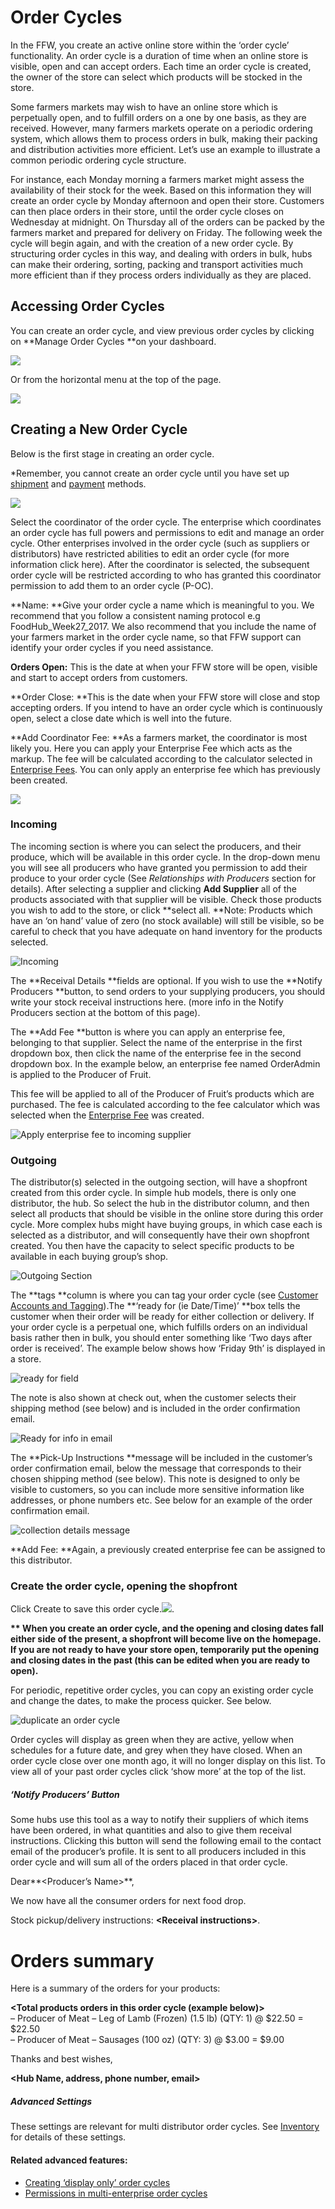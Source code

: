 # Order Cycles

In the FFW, you create an active online store within the ‘order cycle’ functionality. An order cycle is a duration of time when an online store is visible, open and can accept orders. Each time an order cycle is created, the owner of the store can select which products will be stocked in the store.

Some farmers markets may wish to have an online store which is perpetually open, and to fulfill orders on a one by one basis, as they are received. However, many farmers markets operate on a periodic ordering system, which allows them to process orders in bulk, making their packing and distribution activities more efficient. Let’s use an example to illustrate a common periodic ordering cycle structure.

For instance, each Monday morning a farmers market might assess the availability of their stock for the week. Based on this information they will create an order cycle by Monday afternoon and open their store. Customers can then place orders in their store, until the order cycle closes on Wednesday at midnight. On Thursday all of the orders can be packed by the farmers market and prepared for delivery on Friday. The following week the cycle will begin again, and with the creation of a new order cycle. By structuring order cycles in this way, and dealing with orders in bulk, hubs can make their ordering, sorting, packing and transport activities much more efficient than if they process orders individually as they are placed.

## Accessing Order Cycles

You can create an order cycle, and view previous order cycles by clicking on **Manage Order Cycles **on your dashboard.

![](/assets/22-OrderCycles-1-Order-Cycle_old.png)

Or from the horizontal menu at the top of the page.

![](/assets/22-OrderCycles-2-Access-order-cycle_old.png)

## Creating a New Order Cycle

Below is the first stage in creating an order cycle.

\*Remember, you cannot create an order cycle until you have set up [shipment](/shipping-methods.md) and [payment](/payment-methods-2.md) methods.

![](/assets/22-OrderCycles-3-Set-coordinator_old.png)

Select the coordinator of the order cycle. The enterprise which coordinates an order cycle has full powers and permissions to edit and manage an order cycle. Other enterprises involved in the order cycle \(such as suppliers or distributors\) have restricted abilities to edit an order cycle \(for more information click here\). After the coordinator is selected, the subsequent order cycle will be restricted according to who has granted this coordinator permission to add them to an order cycle \(P-OC\).

**Name: **Give your order cycle a name which is meaningful to you. We recommend that you follow a consistent naming protocol e.g FoodHub\_Week27\_2017. We also recommend that you include the name of your farmers market in the order cycle name, so that FFW support can identify your order cycles if you need assistance.

**Orders Open:** This is the date at when your FFW store will be open, visible and start to accept orders from customers.

**Order Close: **This is the date when your FFW store will close and stop accepting orders. If you intend to have an order cycle which is continuously open, select a close date which is well into the future.

**Add Coordinator Fee: **As a farmers market, the coordinator is most likely you. Here you can apply your Enterprise Fee which acts as the markup. The fee will be calculated according to the calculator selected in [Enterprise Fees](/enterprise-fees.md). You can only apply an enterprise fee which has previously been created.



![](/assets/22-OrderCycles-4-New-order-cycle-3_old.png)

### Incoming

The incoming section is where you can select the producers, and their produce, which will be available in this order cycle. In the drop-down menu you will see all producers who have granted you permission to add their produce to your order cycle \(See _Relationships with Producers_ section for details\). After selecting a supplier and clicking **Add Supplier** all of the products associated with that supplier will be visible. Check those products you wish to add to the store, or click **select all. **Note: Products which have an ‘on hand’ value of zero \(no stock available\) will still be visible, so be careful to check that you have adequate on hand inventory for the products selected.

![](https://openfoodnetwork.org/wp-content/uploads/2015/05/Incomiing.png "Incoming")

The **Receival Details **fields are optional. If you wish to use the **Notify Producers **button, to send orders to your supplying producers, you should write your stock receival instructions here. \(more info in the Notify Producers section at the bottom of this page\).

The **Add Fee **button is where you can apply an enterprise fee, belonging to that supplier. Select the name of the enterprise in the first dropdown box, then click the name of the enterprise fee in the second dropdown box. In the example below, an enterprise fee named OrderAdmin is applied to the Producer of Fruit.

This fee will be applied to all of the Producer of Fruit’s products which are purchased. The fee is calculated according to the fee calculator which was selected when the [Enterprise Fee](/enterprise-fees.md) was created.

![](https://openfoodnetwork.org/wp-content/uploads/2015/05/Enterprise-Fee.png "Apply enterprise fee to incoming supplier")

### Outgoing

The distributor\(s\) selected in the outgoing section, will have a shopfront created from this order cycle. In simple hub models, there is only one distributor, the hub. So select the hub in the distributor column, and then select all products that should be visible in the online store during this order cycle. More complex hubs might have buying groups, in which case each is selected as a distributor, and will consequently have their own shopfront created. You then have the capacity to select specific products to be available in each buying group’s shop.

![](https://openfoodnetwork.org/wp-content/uploads/2015/05/Outoging-New.png "Outgoing Section")

The **tags **column is where you can tag your order cycle \(see [Customer Accounts and Tagging](/customer-accounts-and-tagging.md)\).The **‘ready for \(ie Date/Time\)’ **box tells the customer when their order will be ready for either collection or delivery. If your order cycle is a perpetual one, which fulfills orders on an individual basis rather then in bulk, you should enter something like ‘Two days after order is received’. The example below shows how ‘Friday 9th’ is displayed in a store.

![](https://openfoodnetwork.org/wp-content/uploads/2015/05/Ready-for.png "ready for field")

The note is also shown at check out, when the customer selects their shipping method \(see below\) and is included in the order confirmation email.

![](https://openfoodnetwork.org/wp-content/uploads/2015/05/shipping-info.png "Ready for info in email")

The **Pick-Up Instructions **message will be included in the customer’s order confirmation email, below the message that corresponds to their chosen shipping method \(see below\). This note is designed to only be visible to customers, so you can include more sensitive information like addresses, or phone numbers etc. See below for an example of the order confirmation email.

![](https://openfoodnetwork.org/wp-content/uploads/2015/05/Collection-details.png "collection details message")

**Add Fee: **Again, a previously created enterprise fee can be assigned to this distributor.

### Create the order cycle, opening the shopfront

Click Create to save this order cycle.![](http://openfoodfoundation.org/sites/default/files/create.png).

**\*\* When you create an order cycle, and the opening and closing dates fall either side of the present, a shopfront will become live on the homepage. If you are not ready to have your store open, temporarily put the opening and closing dates in the past \(this can be edited when you are ready to open\).**

For periodic, repetitive order cycles, you can copy an existing order cycle and change the dates, to make the process quicker. See below.

![](https://openfoodnetwork.org/wp-content/uploads/2015/05/copy-order-cycle.png "duplicate an order cycle")

Order cycles will display as green when they are active, yellow when schedules for a future date, and grey when they have closed. When an order cycle close over one month ago, it will no longer display on this list. To view all of your past order cycles click ‘show more’ at the top of the list.

##### ‘Notify Producers’ Button

Some hubs use this tool as a way to notify their suppliers of which items have been ordered, in what quantities and also to give them receival instructions. Clicking this button will send the following email to the contact email of the producer’s profile. It is sent to all producers included in this order cycle and will sum all of the orders placed in that order cycle.

Dear**&lt;Producer’s Name&gt;**,

We now have all the consumer orders for next food drop.

Stock pickup/delivery instructions: **&lt;Receival instructions&gt;**.

# Orders summary

Here is a summary of the orders for your products:

**&lt;Total products orders in this order cycle \(example below\)&gt;**  
– Producer of Meat – Leg of Lamb \(Frozen\) \(1.5 lb\) \(QTY: 1\) @ $22.50 = $22.50  
– Producer of Meat – Sausages \(100 oz\) \(QTY: 3\) @ $3.00 = $9.00

Thanks and best wishes,

**&lt;Hub Name, address, phone number, email&gt;**

##### Advanced Settings

These settings are relevant for multi distributor order cycles. See [Inventory](/inventory.md) for details of these settings.

#### Related advanced features:

* [Creating ‘display only’ order cycles](/creating-display-only-order-cycles.md)
* [Permissions in multi-enterprise order cycles](/permissions-in-multi-enterprise-order-cycles.md)



